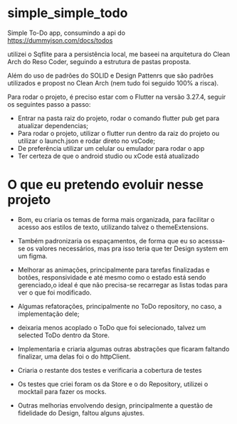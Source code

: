 # simple_simple_todo

Simple To-Do app, consumindo a api do https://dummyjson.com/docs/todos

utilizei o Sqflite para a persistência local, me baseei na arquitetura do Clean
Arch do Reso Coder, seguindo a estrutura de pastas proposta.

Além do uso de padrões do SOLID e Design Pattenrs que são padrões utilizados e
propost no Clean Arch (nem tudo foi seguido 100% a risca).

Para rodar o projeto, é preciso estar com o Flutter na versão 3.27.4,
seguir os seguintes passo a passo:

- Entrar na pasta raiz do projeto, rodar o comando flutter pub get para atualizar dependencias;
- Para rodar o projeto, utilizar o flutter run dentro da raiz do projeto ou utilizar o 
launch.json e rodar direto no vsCode;
- De preferência utilizar um celular ou emulador para rodar o app
- Ter certeza de que o android studio ou xCode está atualizado

# O que eu pretendo evoluir nesse projeto

- Bom, eu criaria os temas de forma mais organizada, para facilitar o acesso aos
estilos de texto, utilizando talvez o themeExtensions.

- Também padronizaria os espaçamentos, de forma que eu so acesssa-se os valores necessários,
mas pra isso teria que ter Design system em um figma.

- Melhorar as animações, principalmente para tarefas finalizadas e botões, 
responsividade e até mesmo como o estado está sendo gerenciado,o ideal é que
 não precisa-se recarregar as listas todas para ver o que foi modificado.
- Algumas refatorações, principalmente no ToDo repository, no caso, a implementação dele;
- deixaria menos acoplado o ToDo que foi selecionado, talvez um selected ToDo dentro da Store.

- Implementaria e criaria algumas outras abstrações que ficaram faltando finalizar,
uma delas foi o do httpClient.

- Criaria o restante dos testes e verificaria a cobertura de testes

-  Os testes que criei foram os da Store e o do Repository, utilizei o mocktail para fazer os mocks.

- Outras melhorias envolvendo design, principalmente a questão de fidelidade do Design, 
faltou alguns ajustes.
